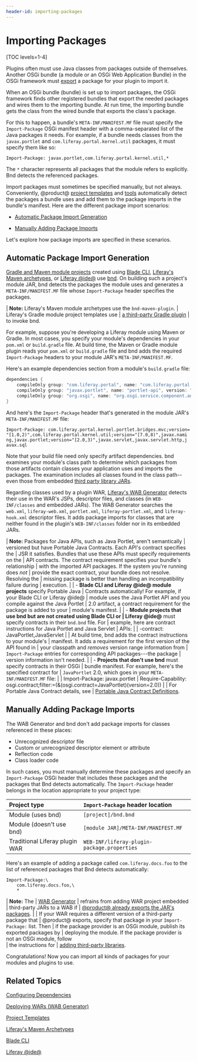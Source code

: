 ```yaml
---
header-id: importing-packages
---
```


# Importing Packages

[TOC levels=1-4]

Plugins often must use Java classes from packages outside of themselves. Another
OSGi bundle (a module or an OSGi Web Application Bundle) in the OSGi framework
must
[export](/docs/7-2/customization/-/knowledge_base/c/exporting-packages)
a package for your plugin to import it. 

When an OSGi bundle (bundle) is set up to import packages, the OSGi framework
finds other registered bundles that export the needed packages and wires them to
the importing bundle. At run time, the importing bundle gets the class from the
wired bundle that exports the class's package. 

For this to happen, a bundle's `META-INF/MANIFEST.MF` file must specify the
`Import-Package` OSGi manifest header with a comma-separated list of the Java
packages it needs. For example, if a bundle needs classes from the
`javax.portlet` and `com.liferay.portal.kernel.util` packages, it must specify
them like so:

```
Import-Package: javax.portlet,com.liferay.portal.kernel.util,*
```

The `*` character represents all packages that the module refers to explicitly. Bnd detects the referenced packages.

Import packages must sometimes be specified manually, but not always.
Conveniently, @product@
[project templates](/docs/7-2/reference/-/knowledge_base/r/project-templates)
and
[tools](/docs/7-2/reference/-/knowledge_base/r/tooling)
automatically detect the packages a bundle uses and add them to the package
imports in the bundle's manifest. Here are the different package import
scenarios:

- [Automatic Package Import Generation](#automatic-package-import-generation)

- [Manually Adding Package Imports](#manually-adding-package-imports)

Let's explore how package imports are specified in these scenarios. 

## Automatic Package Import Generation

[Gradle and Maven module projects](/docs/7-2/reference/-/knowledge_base/r/project-templates)
created using
[Blade CLI](/docs/7-2/reference/-/knowledge_base/r/blade-cli),
[Liferay's Maven archetypes](/docs/7-2/reference/-/knowledge_base/r/maven),
or
[Liferay @ide@](/docs/7-2/reference/-/knowledge_base/r/liferay-dev-studio)
use
[bnd](http://bnd.bndtools.org/).
On building such a project's module JAR, bnd detects the packages the module
uses and generates a `META-INF/MANIFEST.MF` file whose `Import-Package` header
specifies the packages. 

| **Note:** Liferay's Maven module archetypes use the `bnd-maven-plugin`.
| Liferay's Gradle module project templates use
| [a third-party Gradle plugin](https://github.com/TomDmitriev/gradle-bundle-plugin)
| to invoke bnd.

For example, suppose you're developing a Liferay module using Maven or Gradle.
In most cases, you specify your module's dependencies in your `pom.xml` or
`build.gradle` file. At build time, the Maven or Gradle module plugin reads your
`pom.xml` or `build.gradle` file and bnd adds the required `Import-Package`
headers to your module JAR's `META-INF/MANIFEST.MF`. 

Here's an example dependencies section from a module's `build.gradle` file:

```groovy
dependencies {
    compileOnly group: "com.liferay.portal", name: "com.liferay.portal.kernel", version: "2.0.0"
    compileOnly group: "javax.portlet", name: "portlet-api", version: "2.0"
    compileOnly group: "org.osgi", name: "org.osgi.service.component.annotations", version: "1.3.0"
}
```

And here's the `Import-Package` header that's generated in the module JAR's
`META-INF/MANIFEST.MF` file:

    Import-Package: com.liferay.portal.kernel.portlet.bridges.mvc;version=
    "[1.0,2)",com.liferay.portal.kernel.util;version="[7.0,8)",javax.nami
    ng,javax.portlet;version="[2.0,3)",javax.servlet,javax.servlet.http,j
    avax.sql

Note that your build file need only specify artifact dependencies. bnd examines
your module's class path to determine which packages from those artifacts
contain classes your application uses and imports the packages. The examination
includes all classes found in the class path--even those from embedded
[third party library JARs](/docs/7-2/customization/-/knowledge_base/c/adding-third-party-libraries-to-a-module). 

Regarding classes used by a plugin WAR,
[Liferay's WAB Generator](/docs/7-2/customization/-/knowledge_base/c/deploying-wars-wab-generator)
detects their use in the WAR's JSPs, descriptor files, and classes (in
`WEB-INF/classes` and embedded JARs). The WAB Generator searches the `web.xml`,
`liferay-web.xml`, `portlet.xml`, `liferay-portlet.xml`, and `liferay-hook.xml`
descriptor files. It adds package imports for classes that are neither found in
the plugin's `WEB-INF/classes` folder nor in its embedded JARs. 

| **Note:** Packages for Java APIs, such as Java Portlet, aren't semantically
| versioned but have Portable Java Contracts. Each API's contract specifies the
| JSR it satisfies. Bundles that use these APIs must specify requirements on the
| API contracts. The contract requirement specifies your bundle's relationship
| with the imported API packages. If the system you're running does *not*
| provide the exact contract, your bundle does not resolve. Resolving the 
| missing package is better than handling an incompatibility failure during 
| execution.
| 
| -   **Blade CLI and Liferay @ide@ module projects** specify Portable Java
|     Contracts automatically! For example, if your Blade CLI or Liferay @ide@
|     module uses the Java Portlet API and you compile against the Java Portlet
|     2.0 artifact, a contract requirement for the package is added to your
|     module's manifest.
| 
| -   **Module projects that use bnd but are not created using Blade CLI or
|     Liferay @ide@** must specify contracts in their `bnd.bnd` file. For 
|     example, here are contract instructions for Java Portlet and Java Servlet 
|     APIs:
| 
|         -contract: JavaPortlet,JavaServlet
| 
|     At build time, bnd adds the contract instructions to your module's 
|     manifest. It adds a requirement for the first version of the API found in 
|     your classpath and *removes* version range information from
|     `Import-Package` entries for corresponding API packages---the package 
|     version information isn't needed.
| 
| -   **Projects that don't use bnd** must specify contracts in their OSGi
|     bundle manifest. For example, here's the specified contract for 
|     `JavaPortlet` 2.0, which goes in your `META-INF/MANIFEST.MF` file:
| 
|         Import-Package: javax.portlet
|         Require-Capability: osgi.contract;filter:=(&(osgi.contract=JavaPortlet)(version=2.0))
| 
| For Portable Java Contract details, see
| [Portable Java Contract Definitions](https://www.osgi.org/portable-java-contract-definitions/).

## Manually Adding Package Imports

The WAB Generator and bnd don't add package imports for classes referenced in
these places:

-   Unrecognized descriptor file
-   Custom or unrecognized descriptor element or attribute
-   Reflection code
-   Class loader code

In such cases, you must manually determine these packages and specify an `Import-Package` OSGi header that includes these packages and the packages that Bnd detects automatically. The `Import-Package` header belongs in the location appropriate to your project type:

| Project type | `Import-Package` header location |
| :----------- | :------------------------------- |
| Module (uses bnd)     | `[project]/bnd.bnd` |
| Module (doesn't use bnd) | `[module JAR]/META-INF/MANIFEST.MF` |
| Traditional Liferay plugin WAR | `WEB-INF/liferay-plugin-package.properties` |
 
Here's an example of adding a package called `com.liferay.docs.foo` to the list of referenced packages that Bnd detects automatically:

```
Import-Package:\
    com.liferay.docs.foo,\
    *
```

| **Note:** The
| [WAB Generator](/docs/7-2/customization/-/knowledge_base/c/deploying-wars-wab-generator)
| refrains from adding WAR project embedded
| third-party JARs to a WAB if
| [@product@ already exports the JAR's packages](/docs/7-2/customization/-/knowledge_base/c/understanding-excluded-jars).
| 
| If your WAR requires a different version of a third-party package that
| @product@ exports, specify that package in your `Import-Package:` list. Then 
| if the package provider is an OSGi module, publish its exported packages by
| deploying the module. If the package provider is not an OSGi module, follow  
| the instructions for
| [adding third-party libraries](/docs/7-2/customization/-/knowledge_base/c/adding-third-party-libraries-to-a-module). 

Congratulations! Now you can import all kinds of packages for your modules and
plugins to use.

## Related Topics

[Configuring Dependencies](/docs/7-2/customization/-/knowledge_base/c/configuring-dependencies)

[Deploying WARs \(WAB Generator\)](/docs/7-2/customization/-/knowledge_base/c/deploying-wars-wab-generator)

[Project Templates](/docs/7-2/reference/-/knowledge_base/r/project-templates)

[Liferay's Maven Archetypes](/docs/7-2/reference/-/knowledge_base/r/maven)

[Blade CLI](/docs/7-2/reference/-/knowledge_base/r/blade-cli)

[Liferay @ide@](/docs/7-2/reference/-/knowledge_base/r/liferay-dev-studio)
